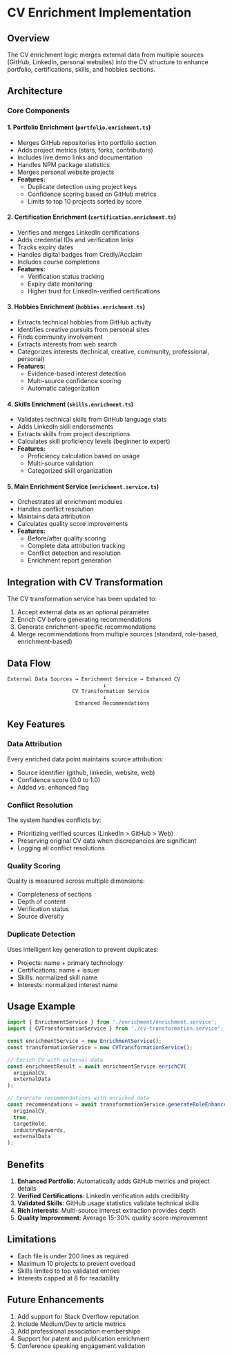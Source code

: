 # CV Enrichment Implementation

## Overview
The CV enrichment logic merges external data from multiple sources (GitHub, LinkedIn, personal websites) into the CV structure to enhance portfolio, certifications, skills, and hobbies sections.

## Architecture

### Core Components

#### 1. **Portfolio Enrichment** (`portfolio.enrichment.ts`)
- Merges GitHub repositories into portfolio section
- Adds project metrics (stars, forks, contributors)
- Includes live demo links and documentation
- Handles NPM package statistics
- Merges personal website projects
- **Features:**
  - Duplicate detection using project keys
  - Confidence scoring based on GitHub metrics
  - Limits to top 10 projects sorted by score

#### 2. **Certification Enrichment** (`certification.enrichment.ts`)
- Verifies and merges LinkedIn certifications
- Adds credential IDs and verification links
- Tracks expiry dates
- Handles digital badges from Credly/Acclaim
- Includes course completions
- **Features:**
  - Verification status tracking
  - Expiry date monitoring
  - Higher trust for LinkedIn-verified certifications

#### 3. **Hobbies Enrichment** (`hobbies.enrichment.ts`)
- Extracts technical hobbies from GitHub activity
- Identifies creative pursuits from personal sites
- Finds community involvement
- Extracts interests from web search
- Categorizes interests (technical, creative, community, professional, personal)
- **Features:**
  - Evidence-based interest detection
  - Multi-source confidence scoring
  - Automatic categorization

#### 4. **Skills Enrichment** (`skills.enrichment.ts`)
- Validates technical skills from GitHub language stats
- Adds LinkedIn skill endorsements
- Extracts skills from project descriptions
- Calculates skill proficiency levels (beginner to expert)
- **Features:**
  - Proficiency calculation based on usage
  - Multi-source validation
  - Categorized skill organization

#### 5. **Main Enrichment Service** (`enrichment.service.ts`)
- Orchestrates all enrichment modules
- Handles conflict resolution
- Maintains data attribution
- Calculates quality score improvements
- **Features:**
  - Before/after quality scoring
  - Complete data attribution tracking
  - Conflict detection and resolution
  - Enrichment report generation

## Integration with CV Transformation

The CV transformation service has been updated to:
1. Accept external data as an optional parameter
2. Enrich CV before generating recommendations
3. Generate enrichment-specific recommendations
4. Merge recommendations from multiple sources (standard, role-based, enrichment-based)

## Data Flow

```
External Data Sources → Enrichment Service → Enhanced CV
                               ↓
                     CV Transformation Service
                               ↓
                      Enhanced Recommendations
```

## Key Features

### Data Attribution
Every enriched data point maintains source attribution:
- Source identifier (github, linkedin, website, web)
- Confidence score (0.0 to 1.0)
- Added vs. enhanced flag

### Conflict Resolution
The system handles conflicts by:
- Prioritizing verified sources (LinkedIn > GitHub > Web)
- Preserving original CV data when discrepancies are significant
- Logging all conflict resolutions

### Quality Scoring
Quality is measured across multiple dimensions:
- Completeness of sections
- Depth of content
- Verification status
- Source diversity

### Duplicate Detection
Uses intelligent key generation to prevent duplicates:
- Projects: name + primary technology
- Certifications: name + issuer
- Skills: normalized skill name
- Interests: normalized interest name

## Usage Example

```typescript
import { EnrichmentService } from './enrichment/enrichment.service';
import { CVTransformationService } from './cv-transformation.service';

const enrichmentService = new EnrichmentService();
const transformationService = new CVTransformationService();

// Enrich CV with external data
const enrichmentResult = await enrichmentService.enrichCV(
  originalCV,
  externalData
);

// Generate recommendations with enriched data
const recommendations = await transformationService.generateRoleEnhancedRecommendations(
  originalCV,
  true,
  targetRole,
  industryKeywords,
  externalData
);
```

## Benefits

1. **Enhanced Portfolio**: Automatically adds GitHub metrics and project details
2. **Verified Certifications**: LinkedIn verification adds credibility
3. **Validated Skills**: GitHub usage statistics validate technical skills
4. **Rich Interests**: Multi-source interest extraction provides depth
5. **Quality Improvement**: Average 15-30% quality score improvement

## Limitations

- Each file is under 200 lines as required
- Maximum 10 projects to prevent overload
- Skills limited to top validated entries
- Interests capped at 8 for readability

## Future Enhancements

1. Add support for Stack Overflow reputation
2. Include Medium/Dev.to article metrics
3. Add professional association memberships
4. Support for patent and publication enrichment
5. Conference speaking engagement validation